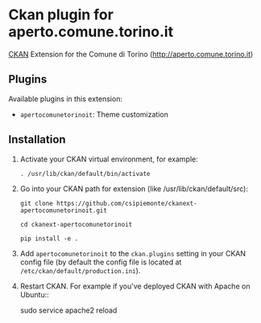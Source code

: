 # Ckan plugin for aperto.comune.torino.it

[CKAN] Extension for the Comune di Torino (http://aperto.comune.torino.it)

[Ckan]: http://ckan.org

## Plugins

Available plugins in this extension:

- ``apertocomunetorinoit``: Theme customization

## Installation

1. Activate your CKAN virtual environment, for example:

     `. /usr/lib/ckan/default/bin/activate`
     
2. Go into your CKAN path for extension (like /usr/lib/ckan/default/src):

    `git clone https://github.com/csipiemonte/ckanext-apertocomunetorinoit.git`
    
    `cd ckanext-apertocomunetorinoit`
    
    `pip install -e .`

3. Add ``apertocomunetorinoit`` to the ``ckan.plugins`` setting in your CKAN config file (by default the config file is located at ``/etc/ckan/default/production.ini``).

5. Restart CKAN. For example if you've deployed CKAN with Apache on Ubuntu::

     sudo service apache2 reload
